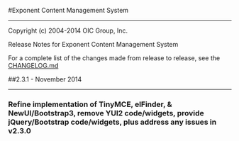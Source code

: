 #Exponent Content Management System

----------

Copyright (c) 2004-2014 OIC Group, Inc.

Release Notes for Exponent Content Management System

For a complete list of the changes made from release to release, see the [CHANGELOG.md](CHANGELOG.md)

##2.3.1 - November 2014

----------

### Refine implementation of TinyMCE, elFinder, & NewUI/Bootstrap3, remove YUI2 code/widgets, provide jQuery/Bootstrap code/widgets, plus address any issues in v2.3.0
